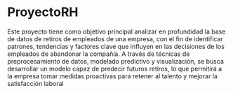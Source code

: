 # ProyectoRH

Este proyecto tiene como objetivo principal analizar en profundidad la base de datos de retiros de empleados de una empresa, con el fin de identificar patrones, tendencias y factores clave que influyen en las decisiones de los empleados de abandonar la compañía. A través de técnicas de preprocesamiento de datos, modelado predictivo y visualización, se busca desarrollar un modelo capaz de predecir futuros retiros, lo que permitirá a la empresa tomar medidas proactivas para retener al talento y mejorar la satisfacción laboral